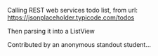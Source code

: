 Calling REST web services todo list, from url:
https://jsonplaceholder.typicode.com/todos

Then parsing it into a ListView

Contributed by an anonymous standout student...
